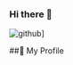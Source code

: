 ### Hi there 👋

<!--
**anonfedora/anonfedora** is a ✨ _special_ ✨ repository because its `README.md` (this file) appears on your GitHub profile.

##✨ About me
I'm Musa Eleazar Shekoaga, a Full Stack Developer (specialized in MERN stack)
I'm also pursuing my Computer Science Degree at Kaduna State University.


- 🔭 I’m currently working on a MERN stack shop Web application...
- 🌱 I’m currently learning Advanced React and Nodejs
- 👯 I’m looking to collaborate on projects.
- 🤔 I’m looking for help with nothing yet 🙂, maybe finding a job.
- 💬 Ask me about Web Development, Python, Object Oriented Programming etcetera.
- 📫 How to reach me: 
- 😄 Pronouns: Dev
- ⚡ Fun fact: The quieter you are, the more you are able to listen.
-->

![github](https://img.shields.io/badge/GitHub-000000?style=for-the-badge&logo=GitHub&logoColor=white)]

##💬 My Profile
